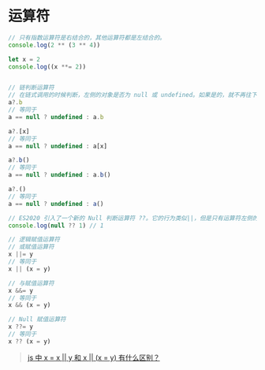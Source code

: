 # 运算符

```js
// 只有指数运算符是右结合的，其他运算符都是左结合的。
console.log(2 ** (3 ** 4))

let x = 2
console.log((x **= 2))


// 链判断运算符
// 在链式调用的时候判断，左侧的对象是否为 null 或 undefined。如果是的，就不再往下运算，而是返回 undefined。
a?.b
// 等同于
a == null ? undefined : a.b

a?.[x]
// 等同于
a == null ? undefined : a[x]

a?.b()
// 等同于
a == null ? undefined : a.b()

a?.()
// 等同于
a == null ? undefined : a()

// ES2020 引入了一个新的 Null 判断运算符 ??。它的行为类似||，但是只有运算符左侧的值为 null 或 undefined 时，才会返回右侧的值
console.log(null ?? 1) // 1

// 逻辑赋值运算符
// 或赋值运算符
x ||= y
// 等同于
x || (x = y)

// 与赋值运算符
x &&= y
// 等同于
x && (x = y)

// Null 赋值运算符
x ??= y
// 等同于
x ?? (x = y)
```

> [js 中 x = x || y 和 x || (x = y) 有什么区别？](https://www.zhihu.com/question/414969457/answer/1416743993)
